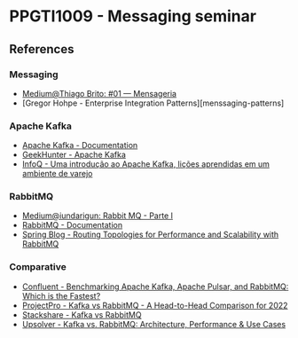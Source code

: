 # PPGTI1009 - Messaging seminar

## References

### Messaging
- [Medium@Thiago Brito: #01 — Mensageria][menssaging]
- [Gregor Hohpe - Enterprise Integration Patterns][menssaging-patterns]
### Apache Kafka

- [Apache Kafka - Documentation][kafka-doc]
- [GeekHunter - Apache Kafka][kafka-geekhunter]
- [InfoQ - Uma introdução ao Apache Kafka, lições aprendidas em um ambiente de varejo][kafka-infoq]

### RabbitMQ

- [Medium@iundarigun: Rabbit MQ - Parte I][rabbiqm-medium]
- [RabbitMQ - Documentation][rabbitmq-doc]
- [Spring Blog - Routing Topologies for Performance and Scalability with RabbitMQ][rabbitmq-spring]

### Comparative

- [Confluent - Benchmarking Apache Kafka, Apache Pulsar, and RabbitMQ: Which is the Fastest?][comparative-confluent]
- [ProjectPro - Kafka vs RabbitMQ - A Head-to-Head Comparison for 2022][comparative-projectpro]
- [Stackshare - Kafka vs RabbitMQ][comparative-stackshare]
- [Upsolver - Kafka vs. RabbitMQ: Architecture, Performance & Use Cases][comparative-upsolver]

[menssaging]: https://medium.com/@devbrito91/mensageria-1330c6032049
[messaging-patterns]: https://www.enterpriseintegrationpatterns.com/

[kafka-doc]: https://kafka.apache.org/documentation/
[kafka-geekhunter]: https://blog.geekhunter.com.br/apache-kafka/
[kafka-infoq]: https://www.infoq.com/br/articles/apache-kafka-licoes/

[rabbitmq-doc]: https://www.rabbitmq.com/documentation.html
[rabbiqm-medium]: https://medium.com/dev-cave/rabbit-mq-parte-i-c15e5f89d94
[rabbitmq-spring]: https://spring.io/blog/2011/04/01/routing-topologies-for-performance-and-scalability-with-rabbitmq

[comparative-confluent]: https://www.confluent.io/blog/kafka-fastest-messaging-system/
[comparative-projectpro]: https://www.projectpro.io/article/kafka-vs-rabbitmq/451
[comparative-stackshare]: https://stackshare.io/stackups/kafka-vs-rabbitmq
[comparative-upsolver]: https://www.upsolver.com/blog/kafka-versus-rabbitmq-architecture-performance-use-case
